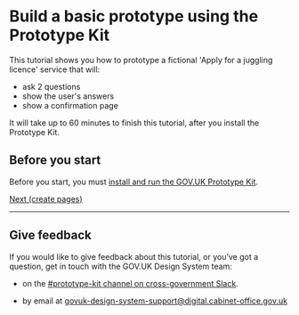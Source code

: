 # Build a basic prototype using the Prototype Kit

This tutorial shows you how to prototype a fictional 'Apply for a juggling licence' service that will:

- ask 2 questions
- show the user's answers
- show a confirmation page

It will take up to 60 minutes to finish this tutorial, after you install the Prototype Kit.

## Before you start
Before you start, you must [install and run the GOV.UK Prototype Kit](https://govuk-prototype-kit.herokuapp.com/docs/install/introduction).

[Next (create pages)](create-pages)


<hr>

## Give feedback
If you would like to give feedback about this tutorial, or you’ve got a question, get in touch with the GOV.UK Design System team:

- on the <a class="govuk-link govuk-link--no-visited-state" href="https://ukgovernmentdigital.slack.com/app_redirect?channel=prototype-kit" data-hsupport="slack">#prototype-kit channel on cross-government Slack</a>.

- by email at <a class="govuk-link govuk-link--no-visited-state" href="mailto:govuk-design-system-support@digital.cabinet-office.gov.uk" data-hsupport="email">govuk-design-system-support@digital.cabinet-office.gov.uk</a>
